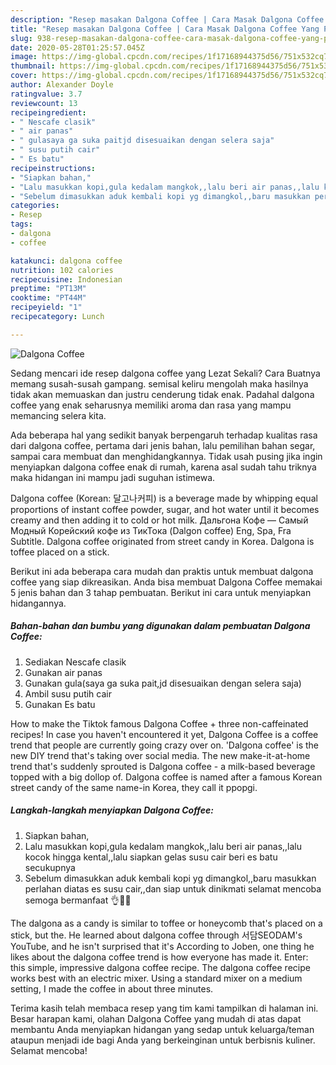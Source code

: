```yaml
---
description: "Resep masakan Dalgona Coffee | Cara Masak Dalgona Coffee Yang Paling Enak"
title: "Resep masakan Dalgona Coffee | Cara Masak Dalgona Coffee Yang Paling Enak"
slug: 938-resep-masakan-dalgona-coffee-cara-masak-dalgona-coffee-yang-paling-enak
date: 2020-05-28T01:25:57.045Z
image: https://img-global.cpcdn.com/recipes/1f17168944375d56/751x532cq70/dalgona-coffee-foto-resep-utama.jpg
thumbnail: https://img-global.cpcdn.com/recipes/1f17168944375d56/751x532cq70/dalgona-coffee-foto-resep-utama.jpg
cover: https://img-global.cpcdn.com/recipes/1f17168944375d56/751x532cq70/dalgona-coffee-foto-resep-utama.jpg
author: Alexander Doyle
ratingvalue: 3.7
reviewcount: 13
recipeingredient:
- " Nescafe clasik"
- " air panas"
- " gulasaya ga suka paitjd disesuaikan dengan selera saja"
- " susu putih cair"
- " Es batu"
recipeinstructions:
- "Siapkan bahan,"
- "Lalu masukkan kopi,gula kedalam mangkok,,lalu beri air panas,,lalu kocok hingga kental,,lalu siapkan gelas susu cair beri es batu secukupnya"
- "Sebelum dimasukkan aduk kembali kopi yg dimangkol,,baru masukkan perlahan diatas es susu cair,,dan siap untuk dinikmati selamat mencoba semoga bermanfaat 👌🙏😊"
categories:
- Resep
tags:
- dalgona
- coffee

katakunci: dalgona coffee 
nutrition: 102 calories
recipecuisine: Indonesian
preptime: "PT13M"
cooktime: "PT44M"
recipeyield: "1"
recipecategory: Lunch

---
```



![Dalgona Coffee](https://img-global.cpcdn.com/recipes/1f17168944375d56/751x532cq70/dalgona-coffee-foto-resep-utama.jpg)

Sedang mencari ide resep dalgona coffee yang Lezat Sekali? Cara Buatnya memang susah-susah gampang. semisal keliru mengolah maka hasilnya tidak akan memuaskan dan justru cenderung tidak enak. Padahal dalgona coffee yang enak seharusnya memiliki aroma dan rasa yang mampu memancing selera kita.

Ada beberapa hal yang sedikit banyak berpengaruh terhadap kualitas rasa dari dalgona coffee, pertama dari jenis bahan, lalu pemilihan bahan segar, sampai cara membuat dan menghidangkannya. Tidak usah pusing jika ingin menyiapkan dalgona coffee enak di rumah, karena asal sudah tahu triknya maka hidangan ini mampu jadi suguhan istimewa.

Dalgona coffee (Korean: 달고나커피) is a beverage made by whipping equal proportions of instant coffee powder, sugar, and hot water until it becomes creamy and then adding it to cold or hot milk. Дальгона Кофе — Самый Модный Корейский кофе из ТикТока (Dalgon coffee) Eng, Spa, Fra Subtitle. Dalgona coffee originated from street candy in Korea. Dalgona is toffee placed on a stick.


Berikut ini ada beberapa cara mudah dan praktis untuk membuat dalgona coffee yang siap dikreasikan. Anda bisa membuat Dalgona Coffee memakai 5 jenis bahan dan 3 tahap pembuatan. Berikut ini cara untuk menyiapkan hidangannya.

<!--inarticleads1-->

##### Bahan-bahan dan bumbu yang digunakan dalam pembuatan Dalgona Coffee:

1. Sediakan  Nescafe clasik
1. Gunakan  air panas
1. Gunakan  gula(saya ga suka pait,jd disesuaikan dengan selera saja)
1. Ambil  susu putih cair
1. Gunakan  Es batu


How to make the Tiktok famous Dalgona Coffee + three non-caffeinated recipes! In case you haven&#39;t encountered it yet, Dalgona Coffee is a coffee trend that people are currently going crazy over on. &#39;Dalgona coffee&#39; is the new DIY trend that&#39;s taking over social media. The new make-it-at-home trend that&#39;s suddenly sprouted is Dalgona coffee - a milk-based beverage topped with a big dollop of. Dalgona coffee is named after a famous Korean street candy of the same name-in Korea, they call it ppopgi. 

<!--inarticleads2-->

##### Langkah-langkah menyiapkan Dalgona Coffee:

1. Siapkan bahan,
1. Lalu masukkan kopi,gula kedalam mangkok,,lalu beri air panas,,lalu kocok hingga kental,,lalu siapkan gelas susu cair beri es batu secukupnya
1. Sebelum dimasukkan aduk kembali kopi yg dimangkol,,baru masukkan perlahan diatas es susu cair,,dan siap untuk dinikmati selamat mencoba semoga bermanfaat 👌🙏😊


The dalgona as a candy is similar to toffee or honeycomb that&#39;s placed on a stick, but the. He learned about dalgona coffee through 서담SEODAM&#39;s YouTube, and he isn&#39;t surprised that it&#39;s According to Joben, one thing he likes about the dalgona coffee trend is how everyone has made it. Enter: this simple, impressive dalgona coffee recipe. The dalgona coffee recipe works best with an electric mixer. Using a standard mixer on a medium setting, I made the coffee in about three minutes. 

Terima kasih telah membaca resep yang tim kami tampilkan di halaman ini. Besar harapan kami, olahan Dalgona Coffee yang mudah di atas dapat membantu Anda menyiapkan hidangan yang sedap untuk keluarga/teman ataupun menjadi ide bagi Anda yang berkeinginan untuk berbisnis kuliner. Selamat mencoba!
